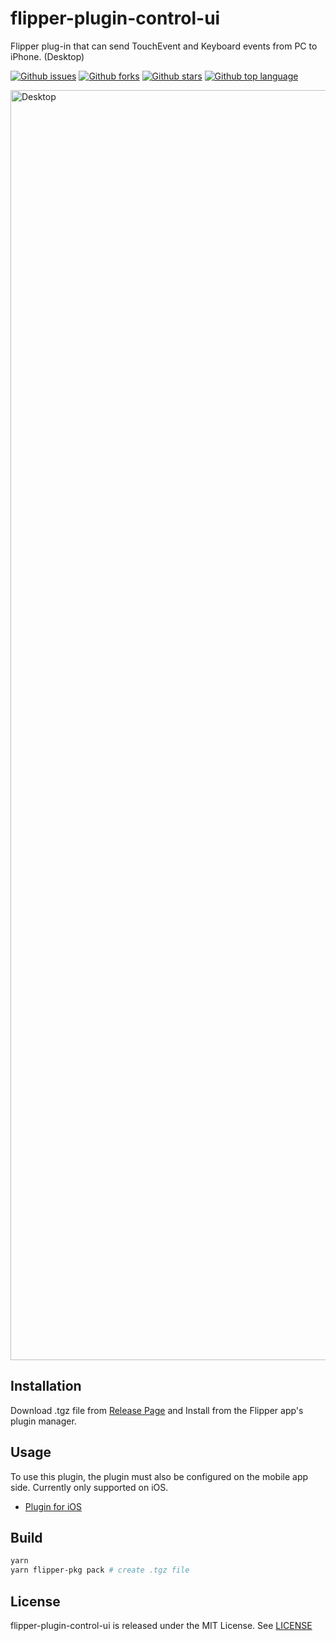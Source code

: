 # flipper-plugin-control-ui
Flipper plug-in that can send TouchEvent and Keyboard events from PC to iPhone.  (Desktop)

<!-- # Badges -->

[![Github issues](https://img.shields.io/github/issues/p-x9/flipper-plugin-control-ui)](https://github.com/p-x9/flipper-plugin-control-ui/issues)
[![Github forks](https://img.shields.io/github/forks/p-x9/flipper-plugin-control-ui)](https://github.com/p-x9/flipper-plugin-control-ui/network/members)
[![Github stars](https://img.shields.io/github/stars/p-x9/flipper-plugin-control-ui)](https://github.com/p-x9/flipper-plugin-control-ui/stargazers)
[![Github top language](https://img.shields.io/github/languages/top/p-x9/flipper-plugin-control-ui)](https://github.com/p-x9/flipper-plugin-control-ui/)

<img width="2032" alt="Desktop" src="https://github.com/p-x9/FlipperControlUIPlugin-iOS/assets/50244599/d0388de0-c37d-429e-be5e-5bf4ef45ec29">

## Installation
Download .tgz file from [Release Page](https://github.com/p-x9/flipper-plugin-control-ui/releases) and Install from the Flipper app's plugin manager.

## Usage
To use this plugin, the plugin must also be configured on the mobile app side.
Currently only supported on iOS.

- [Plugin for iOS](https://github.com/p-x9/FlipperControlUIPlugin-iOS)

## Build
```bash
yarn
yarn flipper-pkg pack # create .tgz file
```

## License
flipper-plugin-control-ui is released under the MIT License. See [LICENSE](./LICENSE)

